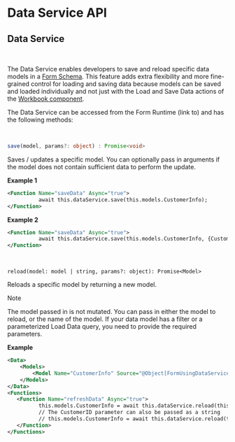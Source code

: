 
# Data Service API

## Data Service

<br/>

The Data Service enables developers to save and reload specific data models in a [Form Schema](../../formschemas.md). This feature adds extra flexibility and more fine-grained control for loading and saving data because models can be saved and loaded individually and not just with the Load and Save Data actions of the [Workbook component](../../../workbooks/components.md).

The Data Service can be accessed from the Form Runtime (link to) and has the following methods:

<br/>

```typescript
save(model, params?: object) : Promise<void>
```

Saves / updates a specific model. You can optionally pass in arguments if the model does not contain sufficient data to perform the update.

**Example 1**

```xml
<Function Name="saveData" Async="true">
          await this.dataService.save(this.models.CustomerInfo);
</Function>
```

**Example 2**

```xml
<Function Name="saveData" Async="true">
          await this.dataService.save(this.models.CustomerInfo, {CustomerID: "foo"});
</Function>
```

<br/>

`reload(model: model | string, params?: object): Promise<Model>`

Reloads a specific model by returning a new model. 

> [!NOTE]
> The model passed in is not mutated. You can pass in either the model to reload, or the name of the model. If your data model has a filter or a parameterized Load Data query, you need to provide the required parameters.

**Example**

```xml
<Data>
    <Models>
        <Model Name="CustomerInfo" Source="@Object[FormUsingDataService_Table].DbObjectName" Fields="CustomerID,CustomerName,ProductID" Filter="CustomerID = @CustomerID" />
    </Models>
</Data>
<Functions>
   <Function Name="refreshData" Async="true">
          this.models.CustomerInfo = await this.dataService.reload(this.models.CustomerInfo, {CustomerID : this.models.CustomerInfo.CustomerID});
          // The CustomerID parameter can also be passed as a string
          // this.models.CustomerInfo = await this.dataService.reload(this.models.CustomerInfo, {"@CustomerID" : this.models.CustomerInfo.CustomerID});
   </Function>
</Functions>
```
